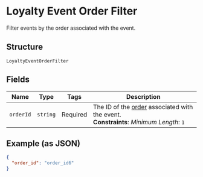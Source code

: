
# Loyalty Event Order Filter

Filter events by the order associated with the event.

## Structure

`LoyaltyEventOrderFilter`

## Fields

| Name | Type | Tags | Description |
|  --- | --- | --- | --- |
| `orderId` | `string` | Required | The ID of the [order](../../doc/models/order.md) associated with the event.<br>**Constraints**: *Minimum Length*: `1` |

## Example (as JSON)

```json
{
  "order_id": "order_id6"
}
```

